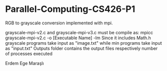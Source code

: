 # Parallel-Computing-CS426-P1
RGB to grayscale conversion implemented with mpi.

grayscale-mpi-v2.c and grayscale-mpi-v3.c must be compile as: mpicc grayscale-mpi-v2.c -o [Executable Name] -lm 
Since it includes Math.h
grayscale programs take input as "image.txt" while min programs take input as "input.txt"
Outputs folder contains the output files respectively number of processes executed

Erdem Ege Maraşlı
